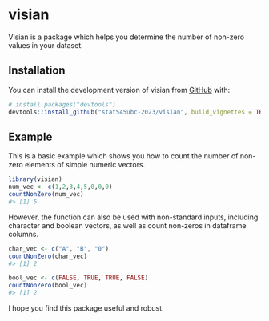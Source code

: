 
<!-- README.md is generated from README.Rmd. Please edit that file -->

# visian

<!-- badges: start -->
<!-- badges: end -->

Visian is a package which helps you determine the number of non-zero
values in your dataset.

## Installation

You can install the development version of visian from
[GitHub](https://github.com/) with:

``` r
# install.packages("devtools")
devtools::install_github("stat545ubc-2023/visian", build_vignettes = TRUE)
```

## Example

This is a basic example which shows you how to count the number of
non-zero elements of simple numeric vectors.

``` r
library(visian)
num_vec <- c(1,2,3,4,5,0,0,0)
countNonZero(num_vec)
#> [1] 5
```

However, the function can also be used with non-standard inputs,
including character and boolean vectors, as well as count non-zeros in
dataframe columns.

``` r
char_vec <- c("A", "B", "0")
countNonZero(char_vec)
#> [1] 2

bool_vec <- c(FALSE, TRUE, TRUE, FALSE)
countNonZero(bool_vec)
#> [1] 2
```

I hope you find this package useful and robust.
